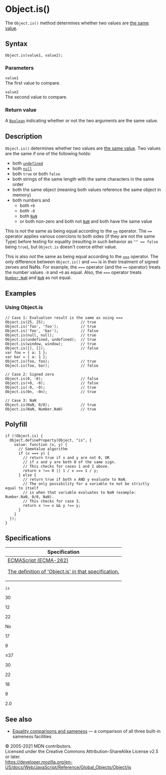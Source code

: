# Object.is()

The `Object.is()` method determines whether two values are [the same value](https://developer.mozilla.org/en-US/docs/Web/JavaScript/Equality_comparisons_and_sameness).

## Syntax

    Object.is(value1, value2);

### Parameters

`value1`  
The first value to compare.

`value2`  
The second value to compare.

### Return value

A [`Boolean`](../boolean) indicating whether or not the two arguments are the same value.

## Description

`Object.is()` determines whether two values are [the same value](https://developer.mozilla.org/en-US/docs/Web/JavaScript/Equality_comparisons_and_sameness). Two values are the same if one of the following holds:

-   both [`undefined`](../undefined)
-   both [`null`](../null)
-   both `true` or both `false`
-   both strings of the same length with the same characters in the same order
-   both the same object (meaning both values reference the same object in memory)
-   both numbers and
    -   both `+0`
    -   both `-0`
    -   both [`NaN`](../nan)
    -   or both non-zero and both not [`NaN`](../nan) and both have the same value

This is _not_ the same as being equal according to the [`==`](https://developer.mozilla.org/en-US/docs/Web/JavaScript/Reference/Operators#equality) operator. The `==` operator applies various coercions to both sides (if they are not the same Type) before testing for equality (resulting in such behavior as `"" == false` being `true`), but `Object.is` doesn't coerce either value.

This is also _not_ the same as being equal according to the [`===`](https://developer.mozilla.org/en-US/docs/Web/JavaScript/Reference/Operators#identity) operator. The only difference between `Object.is()` and `===` is in their treatment of signed zeroes and NaNs. For example, the `===` operator (and the `==` operator) treats the number values `-0` and `+0` as equal. Also, the `===` operator treats [`Number.NaN`](../number/nan) and [`NaN`](../nan) as not equal.

## Examples

### Using Object.is

    // Case 1: Evaluation result is the same as using ===
    Object.is(25, 25);                // true
    Object.is('foo', 'foo');          // true
    Object.is('foo', 'bar');          // false
    Object.is(null, null);            // true
    Object.is(undefined, undefined);  // true
    Object.is(window, window);        // true
    Object.is([], []);                // false
    var foo = { a: 1 };
    var bar = { a: 1 };
    Object.is(foo, foo);              // true
    Object.is(foo, bar);              // false

    // Case 2: Signed zero
    Object.is(0, -0);                 // false
    Object.is(+0, -0);                // false
    Object.is(-0, -0);                // true
    Object.is(0n, -0n);               // true

    // Case 3: NaN
    Object.is(NaN, 0/0);              // true
    Object.is(NaN, Number.NaN)        // true

## Polyfill

    if (!Object.is) {
      Object.defineProperty(Object, "is", {
        value: function (x, y) {
          // SameValue algorithm
          if (x === y) {
            // return true if x and y are not 0, OR
            // if x and y are both 0 of the same sign.
            // This checks for cases 1 and 2 above.
            return x !== 0 || 1 / x === 1 / y;
          } else {
            // return true if both x AND y evaluate to NaN.
            // The only possibility for a variable to not be strictly equal to itself
            // is when that variable evaluates to NaN (example: Number.NaN, 0/0, NaN).
            // This checks for case 3.
            return x !== x && y !== y;
          }
        }
      });
    }

## Specifications

<table><thead><tr class="header"><th>Specification</th></tr></thead><tbody><tr class="odd"><td><a href="https://tc39.es/ecma262/#sec-object.is">ECMAScript (ECMA-262) 
<br/>

<span class="small">The definition of 'Object.is' in that specification.</span></a></td></tr></tbody></table>

`is`

30

12

22

No

17

9

≤37

30

22

18

9

2.0

## See also

-   [Equality comparisons and sameness](https://developer.mozilla.org/en-US/docs/Web/JavaScript/Equality_comparisons_and_sameness) — a comparison of all three built-in sameness facilities

© 2005-2021 MDN contributors.  
Licensed under the Creative Commons Attribution-ShareAlike License v2.5 or later.  
<a href="https://developer.mozilla.org/en-US/docs/Web/JavaScript/Reference/Global_Objects/Object/is" class="_attribution-link">https://developer.mozilla.org/en-US/docs/Web/JavaScript/Reference/Global_Objects/Object/is</a>
